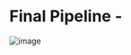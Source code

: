 # Final Pipeline - 
![image](https://github.com/krsanjay11/Azure-Data-factory-covid-19-project/assets/21271522/b469f3e5-1a5a-4ea7-b716-b0a38506a681)
